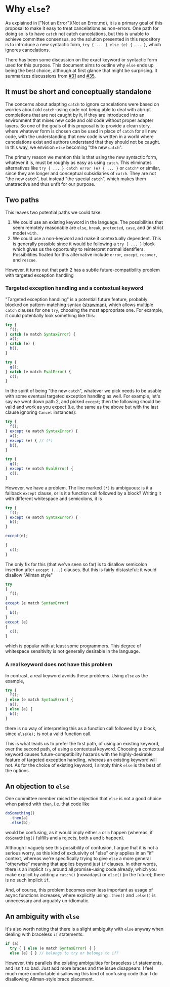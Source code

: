 # Why `else`?

As explained in ["Not an Error"](Not an Error.md), it is a primary goal of this proposal to make it easy to treat cancelations as non-errors. One path for doing so is to have `catch` not catch cancelations, but this is unable to achieve committee consensus, so the solution presented in this repository is to introduce a new syntactic form, `try { ... } else (e) { ... }`, which ignores cancelations.

There has been some discussion on the exact keyword or syntactic form used for this purpose. This document aims to outline why `else` ends up being the best choice, although at first glance that might be surprising. It summarizes discussions from [#31](https://github.com/tc39/proposal-cancelable-promises/issues/31) and [#35](https://github.com/tc39/proposal-cancelable-promises/issues/35).

## It must be short and conceptually standalone

The concerns about adapting `catch` to ignore cancelations were based on worries about old `catch`-using code not being able to deal with abrupt completions that are not caught by it, if they are introduced into an environment that mixes new code and old code without proper adapter layers. So one of the goals of this proposal is to provide a clean story, where whatever form is chosen can be used in place of `catch` for all new code, with the understanding that new code is written in a world where cancelations exist and authors understand that they should not be caught. In this way, we envision `else` becoming "the new `catch`".

The primary reason we mention this is that using the new syntactic form, whatever it is, must be roughly as easy as using `catch`. This eliminates alternatives like `try { ... } catch error (e) { ... }` or `catch*` or similar, since they are longer and conceptual subsidiaries of `catch`. They are not "the new `catch`", but instead "the special `catch`", which makes them unattractive and thus unfit for our purpose.

## Two paths

This leaves two potential paths we could take:

1. We could use an existing keyword in the language. The possibilities that seem remotely reasonable are `else`, `break`, `protected`, `case`, and (in strict mode) `with`.
2. We could use a non-keyword and make it contextually dependent. This is generally possible since it would be following a `try { ... }` block which gives us the opportunity to reinterpret normal identifiers. Possibilities floated for this alternative include `error`, `except`, `recover`, and `rescue`.

However, it turns out that path 2 has a subtle future-compatibility problem with targeted exception handling

### Targeted exception handling and a contextual keyword

"Targeted exception handling" is a potential future feature, probably blocked on pattern-matching syntax ([strawman](https://gist.github.com/bterlson/da8f02b95b484cd4f8d9)), which allows multiple `catch` clauses for one `try`, choosing the most appropriate one. For example, it could potentially look something like this:

```js
try {
  f();
} catch (e match SyntaxError) {
  a();
} catch (e) {
  b();
}

try {
  g();
} catch (e match EvalError) {
  c();
}
```

In the spirit of being "the new `catch`", whatever we pick needs to be usable with some eventual targeted exception handling as well. For example, let's say we went down path 2, and picked `except`; then the following should be valid and work as you expect (i.e. the same as the above but with the last clause ignoring `Cancel` instances):

```js
try {
  f();
} except (e match SyntaxError) {
  a();
} except (e) { // (*)
  b();
}

try {
  g();
} except (e match EvalError) {
  c();
}
```

However, we have a problem. The line marked `(*)` is ambiguous: is it a fallback `except` clause, or is it a function call followed by a block? Writing it with different whitespace and semicolons, it is

```js
try {
  f();
} except (e match SyntaxError) {
  b();
}

except(e);

{
  c();
}
```

The only fix for this (that we've seen so far) is to disallow semicolon insertion after `except (...)` clauses. But this is fairly distasteful; it would disallow "Allman style"

```js
try
{
  f();
}
except (e match SyntaxError)
{
  b();
}
except (e)
{
  c();
}
```

which is popular with at least some programmers. This degree of whitespace sensitivity is not generally desirable in the language.

### A real keyword does not have this problem

In contrast, a real keyword avoids these problems. Using `else` as the example,

```js
try {
  f();
} else (e match SyntaxError) {
  a();
} else (e) {
  b();
}
```

there is no way of interpreting this as a function call followed by a block, since `else(e);` is not a valid function call.

This is what leads us to prefer the first path, of using an existing keyword, over the second path, of using a contextual keyword. Choosing a contextual keyword causes future-compatibility hazards with the highly-desirable feature of targeted exception handling, whereas an existing keyword will not. As for the choice of existing keyword, I simply think `else` is the best of the options.

## An objection to `else`

One committee member raised the objection that `else` is not a good choice when paired with `then`, i.e. that code like

```js
doSomething()
  .then(a)
  .else(b);
```

would be confusing, as it would imply either `a` or `b` happen (whereas, if `doSomething()` fulfills and `a` rejects, both `a` and `b` happen).

Although I vaguely see this possibility of confusion, I argue that it is not a serious worry, as this kind of exclusivity of "else" only applies in an "if" context, whereas we're specifically trying to give `else` a more general "otherwise" meaning that applies beyond just `if` clauses. In other words, there is an implicit `try` around all promise-using code already, which you make explicit by adding a `catch()` (nowadays) or `else()` (in the future); there is no such implicit `if`.

And, of course, this problem becomes even less important as usage of async functions increases, where explicitly using `.then()` and `.else()` is unnecessary and arguably un-idiomatic.

## An ambiguity with `else`

It's also worth noting that there is a slight ambiguity with `else` anyway when dealing with braceless `if` statements:

```js
if (a)
  try { } else (e match SyntaxError) { }
  else (e) { } // belongs to try or belongs to if?
```

However, this parallels the existing ambiguities for braceless `if` statements, and isn't so bad. Just add more braces and the issue disappears. I feel much more comfortable disallowing this kind of confusing code than I do disallowing Allman-style brace placement.

